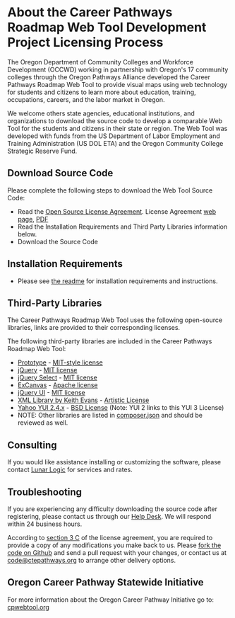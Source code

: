 # About the Career Pathways Roadmap Web Tool Development Project Licensing Process

The Oregon Department of Community Colleges and Workforce Development (OCCWD) working in partnership with Oregon's 17 community colleges through the Oregon Pathways Alliance developed the Career Pathways Roadmap Web Tool to provide visual maps using web technology for students and citizens to learn more about education, training, occupations, careers, and the labor market in Oregon.

We welcome others state agencies, educational institutions, and organizations to download the source code to develop a comparable Web Tool for the students and citizens in their state or region.  The Web Tool was developed with funds from the US Department of Labor Employment and Training Administration (US DOL ETA) and the Oregon Community College Strategic Reserve Fund.


## Download Source Code
Please complete the following steps to download the Web Tool Source Code:
* Read the [Open Source License Agreement](license_agreement).  License Agreement [web page](https://github.com/careerpathways/Career-Pathways-Web-Tool/blob/master/LICENSE.md), [PDF](https://github.com/careerpathways/Career-Pathways-Web-Tool/blob/master/Career_Pathways_Web_Tool_License_Agreement.pdf)
* Read the Installation Requirements and Third Party Libraries information below.
* Download the Source Code

   
## Installation Requirements
* Please see [the readme](https://github.com/careerpathways/Career-Pathways-Web-Tool/blob/master/README.md) for installation requirements and instructions.


## Third-Party Libraries
The Career Pathways Roadmap Web Tool uses the following open-source libraries, links are provided to their corresponding licenses.

The following third-party libraries are included in the Career Pathways Roadmap Web Tool:
* [Prototype](http://prototypejs.org/) - [MIT-style license](http://dev.rubyonrails.org/browser/spinoffs/prototype/trunk/LICENSE)
* [jQuery](http://jquery.com/) - [MIT license](http://jquery.org/license)
* [jQuery Select](http://www.texotela.co.uk/code/jquery/select/) - [MIT license](http://www.opensource.org/licenses/mit-license.php)
* [ExCanvas](http://code.google.com/p/explorercanvas/) - [Apache license](http://www.apache.org/licenses/LICENSE-2.0)
* [jQuery UI](http://jqueryui.com/about) - [MIT license](http://jqueryui.com/latest/MIT-LICENSE.txt)
* [XML Library by Keith Evans](http://keithdevens.com/software/phpxml) - [Artistic License](http://keithdevens.com/software/license)
* [Yahoo YUI 2.4.x](https://github.com/yui/yui3/blob/master/LICENSE.md) - [BSD License](https://github.com/yui/yui3/blob/master/LICENSE.md) (Note: YUI 2 links to this YUI 3 License)
* NOTE: Other libraries are listed in [composer.json](https://github.com/careerpathways/Career-Pathways-Web-Tool/blob/master/composer.json) and should be reviewed as well.

## Consulting
If you would like assistance installing or customizing the software, please contact [Lunar Logic](https://lunarlogic.com) for services and rates.


## Troubleshooting
If you are experiencing any difficulty downloading the source code after registering, please contact us through our [Help Desk](https://oregon.ctepathways.org/a/help). We will respond within 24 business hours.


According to [section 3 C](https://github.com/careerpathways/Career-Pathways-Web-Tool/blob/master/LICENSE.md) of the license agreement, you are required to provide a copy of any modifications you make back to us. Please [fork the code on Github](https://github.com/careerpathways/Career-Pathways-Web-Tool) and send a pull request with your changes, or contact us at [code@ctepathways.org](mailto:code@ctepathways.org) to arrange other delivery options.


## Oregon Career Pathway Statewide Initiative
For more information about the Oregon Career Pathway Initiative go to: [cpwebtool.org](http://cpwebtool.org/Project_History#Who_else_is_implementing_the_Web_Tool.3F)

